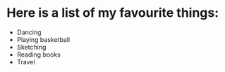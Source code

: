 # Here is a list of my favourite things:
- Dancing
- Playing basketball
- Sketching
- Reading books
- Travel
